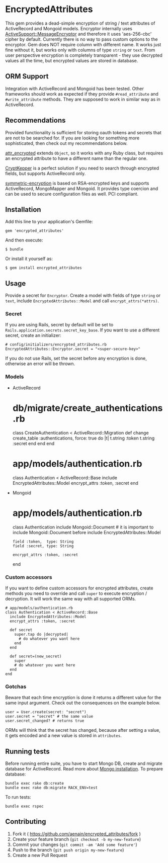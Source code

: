 # EncryptedAttributes

This gem provides a dead-simple encryption of string / text attributes of ActiveRecord and Mongoid models.  Encryptor internally uses [ActiveSupport::MessageEncryptor](http://api.rubyonrails.org/classes/ActiveSupport/MessageEncryptor.html) and therefore it uses 'aes-256-cbc' cipher by default. Currently there is no way to pass custom options to the encryptor. Gem does NOT require column with different name. It works just fine without it, but works only with columns of type `string` or `text`. From user perspective encryption is completely transparent - they use decrypted values all the time, but encrypted values are stored in database.

## ORM Support

Integration with ActiveRecord and Mongoid has been tested. Other frameworks should work as expected if they provide `#read_attribute` and `#write_attribute` methods. They are supposed to work in similar way as in ActiveRecord.

## Recommendations

Provided functionality is sufficient for storing oauth tokens and secrets that are not to be searched for. If you are looking for something more sophisticated, then check out my recommendations below.

[attr_encrypted](https://github.com/attr-encrypted/attr_encrypted) extends `Object`, so it works with any Ruby class, but requires an encrypted attribute to have a different name than the regular one.

[CryptKepper](http://jmazzi.github.io/crypt_keeper/) is a perfect solution if you need to search through encrypted fields, but supports ActiveRecord only.

[symmetric-encryption](https://github.com/reidmorrison/symmetric-encryption) is based on RSA-encrypted keys and supports ActiveRecord, MongoMapper and Mongoid. It provides type coercion and can be used to secure configuration files as well. PCI compliant.

## Installation

Add this line to your application's Gemfile:

    gem 'encrypted_attributes'

And then execute:

    $ bundle

Or install it yourself as:

    $ gem install encrypted_attributes

## Usage

Provide a secret for `Encryptor`. Create a model with fields of type `string` or `text`, include `EncryptedAttributes::Model` and call `encrypt_attrs(*attrs)`.

### Secret

If you are using Rails, secret by default will be set to `Rails.application.secrets.secret_key_base`. If you want to use a different secret, create an initializer:

    # config/initializers/encrypted_attributes.rb
    EncryptedAttributes::Encryptor.secret = "<super-secure-key>"

If you do not use Rails, set the secret before any encryption is done, otherwise an error will be thrown.

### Models

* ActiveRecord

    # db/migrate/create_authentications.rb
    class CreateAuthentication < ActiveRecord::Migration
      def change
        create_table :authentications, force: true do |t|
          t.string :token
          t.string :secret
        end
      end
    end

    # app/models/authentication.rb
    class Authentication < ActiveRecord::Base
      include EncryptedAttributes::Model
      encrypt_attrs :token, :secret
    end

* Mongoid

    # app/models/authentication.rb
    class Authentication
      include Mongoid::Document
      # it is important to include Mongoid::Document before
      include EncryptedAttributes::Model

      field :token,  type: String
      field :secret, type: String

      encrypt_attrs :token, :secret
    end

### Custom accessors

If you want to define custom accessors for encrypted attributes, create methods you need to override and call `super` to execute encryption / decryption. It will work the same way with all supported ORMs.

    # app/models/authentication.rb
    class Authentication < ActiveRecord::Base
      include EncryptedAttributes::Model
      encrypt_attrs :token, :secret

      def secret
        super.tap do |decrypted|
          # do whatever you want here
        end
      end

      def secret=(new_secret)
        super
        # do whatever you want here
      end
    end

### Gotchas

Beware that each time encryption is done it returns a different value for the same input argument. Check out the consequences on the example below.

    user = User.create(secret: "secret")
    user.secret = "secret" # the same value
    user.secret_changed? # returns true

ORMs will think that the secret has changed, because after setting a value, it gets encoded and a new value is stored in `attributes`.

## Running tests

  Before running entire suite, you have to start Mongo DB, create and migrate database for ActiveRecord. Read more about [Mongo installation](http://docs.mongodb.org/manual/installation/).
  To prepare database:

    bundle exec rake db:create
    bundle exec rake db:migrate RACK_ENV=test

  To run tests:

    bundle exec rspec

## Contributing

1. Fork it ( https://github.com/aenain/encrypted_attributes/fork )
2. Create your feature branch (`git checkout -b my-new-feature`)
3. Commit your changes (`git commit -am 'Add some feature'`)
4. Push to the branch (`git push origin my-new-feature`)
5. Create a new Pull Request
